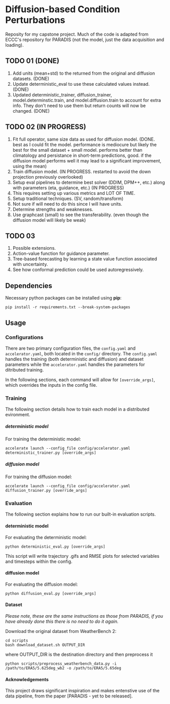 # Diffusion-based Condition Perturbations

Reposity for my capstone project. Much of the code is adapted from ECCC's repository for PARADIS (not the model, just the data acquisition and loading). 

## TODO 01 (DONE)
1. Add units (mean+std) to the returned from the original and diffusion datasets. (DONE)
2. Update deterministic_eval to use these calculated values instead. (DONE)
3. Updated deterministic_trainer, diffusion_trainer, model.determinstic.train, and model.diffusion.train to account for extra info. They don't need to use them but return counts will now be changed. (DONE)

## TODO 02 (IN PROGRESS)
1. Fit full operator, same size data as used for diffusion model. (DONE. best as I could fit the model. performance is mediocure but likely the best for the small dataset + small model. performs better than climatology and persistance in short-term predictions, good. if the diffusion model performs well it may lead to a significant improvement, using the mean)
2. Train diffusion model. (IN PROGRESS. restarted to avoid the down projection previously overlooked)
3. Setup eval pipelines to determine best solver (DDIM, DPM++, etc.) along with parameters (eta, guidance, etc.) (IN PROGRESS)
  1. This requires setting up various metrics and LOT OF TIME.
3. Setup traditional techniques. (SV, random/transform)
  1. Not sure if will need to do this since I will have units.
4. Determine strengths and weaknesses.
5. Use graphcast (small) to see the transferability. (even though the diffusion model will likely be weak)

## TODO 03
1. Possible extensions.
  1. Action-value function for guidance parameter.
  2. Tree-based forecasting by learning a state value function associated with uncertainty.
2. See how conformal prediction could be used autoregressively.

## Dependencies
Necessary python packages can be installed using **pip**:

```
pip install -r requirements.txt --break-system-packages
```

## Usage
### Configurations
There are two primary configuration files, the `config.yaml` and `accelerator.yaml`, both located in the `config/` directory.
The `config.yaml` handles the training (both deterministic and diffusion) and dataset parameters while the `accelerator.yaml` handles the parameters for ditributed training.

In the following sections, each command will allow for `[override_args]`, which overrides the inputs in the config file.


### Training
The following section details how to train each model in a distributed evironment.

##### deterministic model

For training the deterministic model:
```
accelerate launch --config_file config/accelerator.yaml deterministic_trainer.py [override_args]
```

##### diffusion model

For training the diffusion model:
```
accelerate launch --config_file config/accelerator.yaml diffusion_trainer.py [override_args]
```

### Evaluation
The following section explains how to run our built-in evaluation scripts.

#### deterministic model

For evaluating the deterministic model:
```
python deterministic_eval.py [override_args]
```

This script will write trajectory .gifs and RMSE plots for selected variables and timesteps within the config.

#### diffusion model

For evaluating the diffusion model:
```
python diffusion_eval.py [override_args]
```

#### Dataset 
*Please note, these are the same instructions as those from PARADIS, if you have already done this there is no need to do it again.*

Download the original dataset from WeatherBench 2:

```
cd scripts
bash download_dataset.sh OUTPUT_DIR
```
where OUTPUT_DIR is the destination directory and then preprocess it

```
python scripts/preprocess_weatherbench_data.py -i /path/to/ERA5/5.625deg_wb2 -o /path/to/ERA5/5.65deg
```

     
#### Acknowledgements

This project draws significant inspiration and makes entenstive use of the data pipeline, from the paper [PARADIS - yet to be released].
